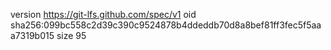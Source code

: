 version https://git-lfs.github.com/spec/v1
oid sha256:099bc558c2d39c390c9524878b4ddeddb70d8a8bef81ff3fec5f5aaa7319b015
size 95
